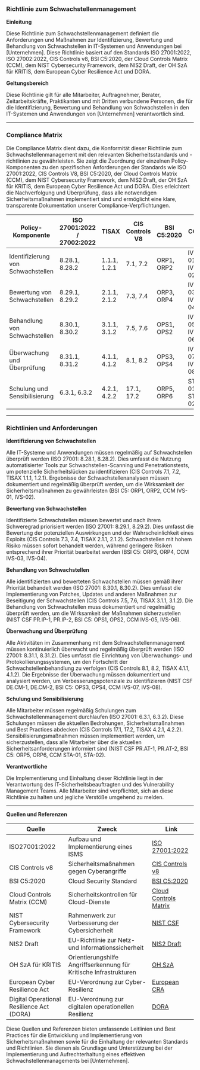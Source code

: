### Richtlinie zum Schwachstellenmanagement

**Einleitung**

Diese Richtlinie zum Schwachstellenmanagement definiert die Anforderungen und Maßnahmen zur Identifizierung, Bewertung und Behandlung von Schwachstellen in IT-Systemen und Anwendungen bei [Unternehmen]. Diese Richtlinie basiert auf den Standards ISO 27001:2022, ISO 27002:2022, CIS Controls v8, BSI C5:2020, der Cloud Controls Matrix (CCM), dem NIST Cybersecurity Framework, dem NIS2 Draft, der OH SzA für KRITIS, dem European Cyber Resilience Act und DORA.

**Geltungsbereich**

Diese Richtlinie gilt für alle Mitarbeiter, Auftragnehmer, Berater, Zeitarbeitskräfte, Praktikanten und mit Dritten verbundene Personen, die für die Identifizierung, Bewertung und Behandlung von Schwachstellen in den IT-Systemen und Anwendungen von [Unternehmen] verantwortlich sind.

---

### Compliance Matrix

Die Compliance Matrix dient dazu, die Konformität dieser Richtlinie zum Schwachstellenmanagement mit den relevanten Sicherheitsstandards und -richtlinien zu gewährleisten. Sie zeigt die Zuordnung der einzelnen Policy-Komponenten zu den spezifischen Anforderungen der Standards wie ISO 27001:2022, CIS Controls V8, BSI C5:2020, der Cloud Controls Matrix (CCM), dem NIST Cybersecurity Framework, dem NIS2 Draft, der OH SzA für KRITIS, dem European Cyber Resilience Act und DORA. Dies erleichtert die Nachverfolgung und Überprüfung, dass alle notwendigen Sicherheitsmaßnahmen implementiert sind und ermöglicht eine klare, transparente Dokumentation unserer Compliance-Verpflichtungen.

| Policy-Komponente                                | ISO 27001:2022 / 27002:2022 | TISAX           | CIS Controls V8 | BSI C5:2020     | CCM         | NIST CSF       | NIS2          | OH SzA         | European CRA | DORA          |
|--------------------------------------------------|-----------------------------|-----------------|-----------------|-----------------|-------------|----------------|---------------|----------------|---------------|---------------|
| Identifizierung von Schwachstellen               | 8.28.1, 8.28.2              | 1.1.1, 1.2.1    | 7.1, 7.2        | ORP1, ORP2      | IVS-01, IVS-02 | ID.RA-1, ID.RA-2 | Artikel 5, 6.1 | Abschnitt 2.3 | Artikel 23    | Artikel 4     |
| Bewertung von Schwachstellen                     | 8.29.1, 8.29.2              | 2.1.1, 2.1.2    | 7.3, 7.4        | ORP3, ORP4      | IVS-03, IVS-04 | ID.RA-3, ID.RA-4 | Artikel 5, 6.2 | Abschnitt 2.4 | Artikel 23    | Artikel 4     |
| Behandlung von Schwachstellen                    | 8.30.1, 8.30.2              | 3.1.1, 3.1.2    | 7.5, 7.6        | OPS1, OPS2      | IVS-05, IVS-06 | PR.IP-1, PR.IP-2 | Artikel 6.3   | Abschnitt 2.5 | Artikel 23    | Artikel 4     |
| Überwachung und Überprüfung                      | 8.31.1, 8.31.2              | 4.1.1, 4.1.2    | 8.1, 8.2        | OPS3, OPS4      | IVS-07, IVS-08 | DE.CM-1, DE.CM-2 | Artikel 6.4   | Abschnitt 2.6 | Artikel 23    | Artikel 4     |
| Schulung und Sensibilisierung                    | 6.3.1, 6.3.2                | 4.2.1, 4.2.2    | 17.1, 17.2      | ORP5, ORP6      | STA-01, STA-02 | PR.AT-1, PR.AT-2 | Artikel 6.5   | Abschnitt 2.7 | Artikel 23    | Artikel 4     |

---

### Richtlinien und Anforderungen

**Identifizierung von Schwachstellen**

Alle IT-Systeme und Anwendungen müssen regelmäßig auf Schwachstellen überprüft werden (ISO 27001: 8.28.1, 8.28.2). Dies umfasst die Nutzung automatisierter Tools zur Schwachstellen-Scanning und Penetrationstests, um potenzielle Sicherheitslücken zu identifizieren (CIS Controls 7.1, 7.2, TISAX 1.1.1, 1.2.1). Ergebnisse der Schwachstellenanalysen müssen dokumentiert und regelmäßig überprüft werden, um die Wirksamkeit der Sicherheitsmaßnahmen zu gewährleisten (BSI C5: ORP1, ORP2, CCM IVS-01, IVS-02).

**Bewertung von Schwachstellen**

Identifizierte Schwachstellen müssen bewertet und nach ihrem Schweregrad priorisiert werden (ISO 27001: 8.29.1, 8.29.2). Dies umfasst die Bewertung der potenziellen Auswirkungen und der Wahrscheinlichkeit eines Exploits (CIS Controls 7.3, 7.4, TISAX 2.1.1, 2.1.2). Schwachstellen mit hohem Risiko müssen sofort behandelt werden, während geringere Risiken entsprechend ihrer Priorität bearbeitet werden (BSI C5: ORP3, ORP4, CCM IVS-03, IVS-04).

**Behandlung von Schwachstellen**

Alle identifizierten und bewerteten Schwachstellen müssen gemäß ihrer Priorität behandelt werden (ISO 27001: 8.30.1, 8.30.2). Dies umfasst die Implementierung von Patches, Updates und anderen Maßnahmen zur Beseitigung der Schwachstellen (CIS Controls 7.5, 7.6, TISAX 3.1.1, 3.1.2). Die Behandlung von Schwachstellen muss dokumentiert und regelmäßig überprüft werden, um die Wirksamkeit der Maßnahmen sicherzustellen (NIST CSF PR.IP-1, PR.IP-2, BSI C5: OPS1, OPS2, CCM IVS-05, IVS-06).

**Überwachung und Überprüfung**

Alle Aktivitäten im Zusammenhang mit dem Schwachstellenmanagement müssen kontinuierlich überwacht und regelmäßig überprüft werden (ISO 27001: 8.31.1, 8.31.2). Dies umfasst die Einrichtung von Überwachungs- und Protokollierungssystemen, um den Fortschritt der Schwachstellenbehandlung zu verfolgen (CIS Controls 8.1, 8.2, TISAX 4.1.1, 4.1.2). Die Ergebnisse der Überwachung müssen dokumentiert und analysiert werden, um Verbesserungspotenziale zu identifizieren (NIST CSF DE.CM-1, DE.CM-2, BSI C5: OPS3, OPS4, CCM IVS-07, IVS-08).

**Schulung und Sensibilisierung**

Alle Mitarbeiter müssen regelmäßig Schulungen zum Schwachstellenmanagement durchlaufen (ISO 27001: 6.3.1, 6.3.2). Diese Schulungen müssen die aktuellen Bedrohungen, Sicherheitsmaßnahmen und Best Practices abdecken (CIS Controls 17.1, 17.2, TISAX 4.2.1, 4.2.2). Sensibilisierungsmaßnahmen müssen implementiert werden, um sicherzustellen, dass alle Mitarbeiter über die aktuellen Sicherheitsanforderungen informiert sind (NIST CSF PR.AT-1, PR.AT-2, BSI C5: ORP5, ORP6, CCM STA-01, STA-02).

**Verantwortliche**

Die Implementierung und Einhaltung dieser Richtlinie liegt in der Verantwortung des IT-Sicherheitsbeauftragten und des Vulnerability Management Teams. Alle Mitarbeiter sind verpflichtet, sich an diese Richtlinie zu halten und jegliche Verstöße umgehend zu melden.

---

**Quellen und Referenzen**

| Quelle                                                                                          | Zweck                                                                  | Link                                                                                                             |
|-------------------------------------------------------------------------------------------------|------------------------------------------------------------------------|------------------------------------------------------------------------------------------------------------------|
| ISO27001:2022                                                                                   | Aufbau und Implementierung eines ISMS                                  | [ISO 27001:2022](https://www.iso.org/standard/27001)                                                             |
| CIS Controls v8                                                                                 | Sicherheitsmaßnahmen gegen Cyberangriffe                               | [CIS Controls v8](https://www.cisecurity.org/controls/v8)                                                        |
| BSI C5:2020                                                                                     | Cloud Security Standard                                                | [BSI C5:2020](https://www.bsi.bund.de/EN/Topics/CloudComputing/ComplianceControlsCatalogue/ComplianceControlsCatalogue_node.html) |
| Cloud Controls Matrix (CCM)                                                                     | Sicherheitskontrollen für Cloud-Dienste                                 | [Cloud Controls Matrix](https://cloudsecurityalliance.org/research/cloud-controls-matrix)                        |
| NIST Cybersecurity Framework                                                                    | Rahmenwerk zur Verbesserung der Cybersicherheit                        | [NIST CSF](https://www.nist.gov/cyberframework)                                                                  |
| NIS2 Draft                                                                                      | EU-Richtlinie zur Netz- und Informationssicherheit                      | [NIS2 Draft](https://eur-lex.europa.eu/legal-content/EN/TXT/?uri=CELEX%3A52020PC0823)                            |
| OH SzA für KRITIS                                                                               | Orientierungshilfe Angriffserkennung für Kritische Infrastrukturen     | [OH SzA](https://www.bsi.bund.de/SharedDocs/Downloads/DE/BSI/Kritis/BSI_Orientierungshilfe_Angriffserkennung.html)|
| European Cyber Resilience Act                                                                   | EU-Verordnung zur Cyber-Resilienz                                      | [European CRA](https://www.european-cyber-resilience-act.com)                                                    |
| Digital Operational Resilience Act (DORA)                                                       | EU-Verordnung zur digitalen operationellen Resilienz                   | [DORA](https://www.digital-operational-resilience-act.com)                                                       |

Diese Quellen und Referenzen bieten umfassende Leitlinien und Best Practices für die Entwicklung und Implementierung von Sicherheitsmaßnahmen sowie für die Einhaltung der relevanten Standards und Richtlinien. Sie dienen als Grundlage und Unterstützung bei der Implementierung und Aufrechterhaltung eines effektiven Schwachstellenmanagements bei [Unternehmen].
